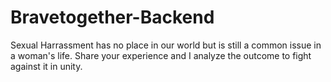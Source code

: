 # Bravetogether-Backend

Sexual Harrassment has no place in our world but is still a common issue in a woman's life. Share your experience and I analyze the outcome to fight against it in unity.
